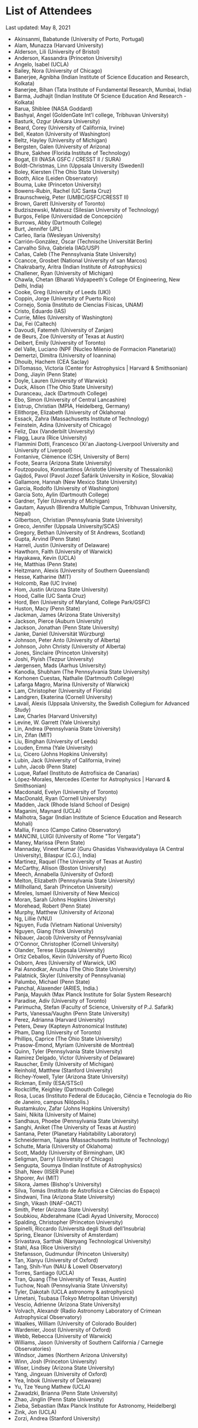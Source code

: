 # List of Attendees

Last updated: May 8, 2021

* Akinsanmi, Babatunde (University of Porto, Portugal)
* Alam, Munazza (Harvard University)
* Alderson, Lili (University of Bristol)
* Anderson, Kassandra (Princeton University)
* Angelo, Isabel (UCLA)
* Bailey, Nora (University of Chicago)
* Banerjee, Agnibha (Indian Institute of Science Education and Research, Kolkata)
* Banerjee, Bihan (Tata Institute of Fundamental Research, Mumbai, India)
* Barma, Judhajit  (Indian Institute Of Science Education And Research -Kolkata)
* Barua, Shiblee (NASA Goddard)
* Bashyal, Angel (GoldenGate Int'l college, Tribhuvan University)
* Basturk, Ozgur (Ankara University)
* Beard, Corey (University of California, Irvine)
* Bell, Keaton (University of Washington)
* Beltz, Hayley (University of Michigan)
* Bergsten, Galen (University of Arizona)
* Bhure, Sakhee (Florida Institute of Technology)
* Bogat, Ell (NASA GSFC / CRESST II / SURA)
* Boldt-Christmas, Linn (Uppsala University (Sweden))
* Boley, Kiersten (The Ohio State University)
* Booth, Alice  (Leiden Observatory)
* Bouma, Luke (Princeton University)
* Bowens-Rubin, Rachel (UC Santa Cruz)
* Braunschweig, Peter (UMBC/GSFC/CRESST II)
* Brown, Garett (University of Toronto)
* Budziszewski, Mateusz (Silesian University of Technology)
* Burgos, Felipe (Universidad de Concepción)
* Burrows, Abby (Dartmouth College)
* Burt, Jennifer (JPL)
* Carleo, Ilaria (Wesleyan University)
* Carrión-González, Óscar (Technische Universität Berlin)
* Carvalho Silva, Gabriela (IAG/USP)
* Cañas, Caleb (The Pennsylvania State University)
* Ccancce, Grosbet (National University of san Marcos)
* Chakrabarty, Aritra  (Indian Institute of Astrophysics)
* Challener, Ryan (University of Michigan)
* Chawla, Chetan (Bharati Vidyapeeth's College Of Engineering, New Delhi, India)
* Cooke, Greg (University of Leeds (UK))
* Coppin, Jorge (University of Puerto Rico)
* Cornejo, Sonia (Instituto de Ciencias Físicas, UNAM)
* Cristo, Eduardo (IAS)
* Currie, Miles (University of Washington)
* Dai, Fei (Caltech)
* Davoudi, Fatemeh (University of Zanjan)
* de Beurs, Zoe (University of Texas at Austin)
* Deibert, Emily (University of Toronto)
* del Valle, Luciano (NPF (Nucleo Milenio de Formacion Planetaria))
* Demertzi, Dimitra (University of Ioannina)
* Dhouib, Hachem (CEA Saclay)
* DiTomasso, Victoria (Center for Astrophysics | Harvard & Smithsonian)
* Dong, Jiayin (Penn State)
* Doyle, Lauren (University of Warwick)
* Duck, Alison (The Ohio State University)
* Duranceau, Jack (Dartmouth College)
* Ebo, Simon (University of Central Lancashire)
* Eistrup, Christian (MPIA, Heidelberg, Germany)
* Ellithorpe, Elizabeth (University of Oklahoma)
* Essack, Zahra (Massachusetts Institute of Technology)
* Feinstein, Adina (University of Chicago)
* Feliz, Dax (Vanderbilt University)
* Flagg, Laura (Rice University)
* Flammini Dotti, Francesco (Xi'an Jiaotong-Liverpool University and University of Liverpool)
* Fontanive, Clémence (CSH, University of Bern)
* Foote, Searra (Arizona State University)
* Foutzopoulos, Konstantinos (Aristotle University of Thessaloniki)
* Gajdoš, Pavol (Pavol Jozef Šafárik University in Košice, Slovakia)
* Gallamore, Hannah (New Mexico State University)
* Garcia, Rodolfo (University of Washington)
* Garcia Soto, Aylin (Dartmouth College)
* Gardner, Tyler (University of Michigan)
* Gautam, Aayush (Birendra Multiple Campus, Tribhuvan University, Nepal)
* Gilbertson, Christian (Pennsylvania State University)
* Greco, Jennifer (Uppsala University/SCAS)
* Gregory, Bethan (University of St Andrews, Scotland)
* Gupta, Arvind (Penn State)
* Harrell, Justin  (University of Delaware)
* Hawthorn, Faith (University of Warwick)
* Hayakawa, Kevin (UCLA)
* He, Matthias (Penn State)
* Heitzmann, Alexis (University of Southern Queensland)
* Hesse, Katharine (MIT)
* Holcomb, Rae (UC Irvine)
* Hom, Justin (Arizona State University)
* Hood, Callie (UC Santa Cruz)
* Hord, Ben (University of Maryland, College Park/GSFC)
* Huston, Macy (Penn State)
* Jackman, James (Arizona State University)
* Jackson, Pierce (Auburn University)
* Jackson, Jonathan (Penn State University)
* Janke, Daniel (Universität Würzburg)
* Johnson, Peter Anto (University of Alberta)
* Johnson, John Christy  (University of Alberta)
* Jones, Sinclaire (Princeton University)
* Joshi, Piyish (Tezpur University)
* Jørgensen, Mads (Aarhus University)
* Kanodia, Shubham (The Pennsylvania State University)
* Korhonen Cuestas, Nathalie  (Dartmouth College)
* Lafarga Magro, Marina (University of Warwick)
* Lam, Christopher (University of Florida)
* Landgren, Ekaterina (Cornell University)
* Lavail, Alexis (Uppsala University, the Swedish Collegium for Advanced Study)
* Law, Charles (Harvard University)
* Levine, W. Garrett (Yale University)
* Lin, Andrea (Pennsylvania State University)
* Lin, Zifan (MIT)
* Liu, Binghan (University of Leeds)
* Louden, Emma (Yale University)
* Lu, Cicero (Johns Hopkins University)
* Lubin, Jack (University of California, Irvine)
* Luhn, Jacob (Penn State)
* Luque, Rafael (Instituto de Astrofisica de Canarias)
* López-Morales, Mercedes (Center for Astrophysics | Harvard & Smithsonian)
* Macdonald, Evelyn (University of Toronto)
* MacDonald, Ryan (Cornell University)
* Madden, Jack (Rhode Island School of Design)
* Maganini, Maynard (UCLA)
* Malhotra, Sagar (Indian Institute of Science Education and Research Mohali)
* Mallia, Franco (Campo Catino Observatory)
* MANCINI, LUIGI (University of Rome "Tor Vergata")
* Maney, Marissa (Penn State)
* Mannaday, Vineet Kumar (Guru Ghasidas Vishwavidyalaya (A Central University), Bilaspur (C.G.), India)
* Martinez, Raquel (The University of Texas at Austin)
* McCarthy, Allison (Boston University)
* Meech, Annabella (University of Oxford)
* Melton, Elizabeth (Pennsylvania State University)
* Millholland, Sarah (Princeton University)
* Mireles, Ismael (University of New Mexico)
* Moran, Sarah (Johns Hopkins University)
* Morehead, Robert (Penn State)
* Murphy, Matthew (University of Arizona)
* Ng, Lillie (VNU)
* Nguyen, Fuda (Vietnam National University)
* Nguyen, Giang (York University)
* Nibauer, Jacob (University of Pennsylvania)
* O'Connor, Christopher (Cornell University)
* Olander, Terese (Uppsala University)
* Ortiz Ceballos, Kevin (University of Puerto Rico)
* Osborn, Ares (University of Warwick, UK)
* Pai Asnodkar, Anusha (The Ohio State University)
* Palatnick, Skyler (University of Pennsylvania)
* Palumbo, Michael (Penn State)
* Panchal, Alaxender (ARIES, India.)
* Panja, Mayukh (Max Planck Institute for Solar System Research)
* Paradise, Adiv (University of Toronto)
* Parimucha, Stefan (Faculty of Science, University of P.J. Safarik)
* Parts, Vanessa/Vaughn (Penn State University)
* Perez, Adrianna (Harvard University)
* Peters, Dewy (Kapteyn Astronomical Institute)
* Pham, Dang (University of Toronto)
* Phillips, Caprice (The Ohio State University)
* Prasow-Émond, Myriam (Université de Montréal)
* Quinn, Tyler (Pennsylvania State University)
* Ramirez Delgado, Victor (University of Delaware)
* Rauscher, Emily (University of Michigan)
* Reinhold, Matthew (Stanford University)
* Richey-Yowell, Tyler (Arizona State University)
* Rickman, Emily (ESA/STScI)
* Rockcliffe, Keighley (Dartmouth College)
* Rosa, Lucas (Instituto Federal de Educação, Ciência e Tecnologia do Rio de Janeiro, campus Nilópolis.)
* Rustamkulov, Zafar (Johns Hopkins University)
* Saini, Nikita (University of Maine)
* Sandhaus, Phoebe (Pennsylvania State University)
* Sanghi, Aniket (The University of Texas at Austin)
* Santana, Peter (Planetary Habitability Laboratory)
* Schneiderman, Tajana (Massachusetts Institute of Technology)
* Schutte, Maria (University of Oklahoma)
* Scott, Maddy (University of Birmingham, UK)
* Seligman, Darryl (University of Chicago)
* Sengupta, Soumya  (Indian Institute of Astrophysics)
* Shah,  Neev (IISER Pune)
* Shporer, Avi (MIT)
* Sikora, James (Bishop's University)
* Silva, Tomás (Instituto de Astrofísica e Ciências do Espaço)
* Sindwani, Tina (Arizona State University)
* Singh, Vikash (INAF-OACT)
* Smith, Peter (Arizona State University)
* Soubkiou, Abderahmane (Cadi Ayyad University, Morocco)
* Spalding, Christopher (Princeton University)
* Spinelli, Riccardo (Università degli Studi dell'Insubria)
* Spring, Eleanor (University of Amsterdam)
* Srivastava, Sarthak (Nanyang Technological University)
* Stahl, Asa (Rice University)
* Stefansson, Gudmundur (Princeton University)
* Tan, Xianyu (University of Oxford)
* Tang, Shih-Yun (NAU & Lowell Observatory)
* Torres, Santiago (UCLA)
* Tran, Quang (The University of Texas, Austin)
* Tuchow, Noah (Pennsylvania State University)
* Tyler, Dakotah (UCLA astronomy & astrophysics)
* Umetani, Tsubasa (Tokyo Metropolitan University)
* Vescio, Adrienne (Arizona State University)
* Volvach, Alexandr (Radio Astronomy Laboratory of Crimean Astrophysical Observatory)
* Waalkes, William (University of Colorado Boulder)
* Wardenier, Joost (University of Oxford)
* Webb, Rebecca (University of Warwick)
* Williams, Jason (University of Southern California / Carnegie Observatories)
* Windsor, James (Northern Arizona University)
* Winn, Josh (Princeton University)
* Wiser, Lindsey (Arizona State University)
* Yang, Jingxuan (University of Oxford)
* Yea, Inbok (University of Delaware)
* Yu, Tze Yeung Mathew (UCLA)
* Zawadzki, Brianna (Penn State University)
* Zhao, Jinglin (Penn State University)
* Zieba, Sebastian (Max Planck Institute for Astronomy, Heidelberg)
* Zink, Jon (UCLA)
* Zorzi, Andrea (Stanford University)
